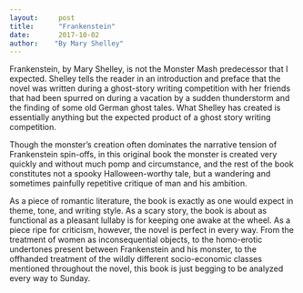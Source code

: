 ```yaml
---
layout:     post
title:      "Frankenstein"
date:       2017-10-02
author:    "By Mary Shelley"
---
```


Frankenstein, by Mary Shelley, is not the Monster Mash predecessor that I expected. Shelley tells the reader in an introduction and preface that the novel was written during a ghost-story writing competition with her friends that had been spurred on during a vacation by a sudden thunderstorm and the finding of some old German ghost tales. What Shelley has created is essentially anything but the expected product of a ghost story writing competition. 

Though the monster’s creation often dominates the narrative tension of Frankenstein spin-offs, in this original book the monster is created very quickly and without much pomp and circumstance, and the rest of the book constitutes not a spooky Halloween-worthy tale, but a wandering and sometimes painfully repetitive critique of man and his ambition. 

As a piece of romantic literature, the book is exactly as one would expect in theme, tone, and writing style. As a scary story, the book is about as functional as a pleasant lullaby is for keeping one awake at the wheel. As a piece ripe for criticism, however, the novel is perfect in every way. From the treatment of women as inconsequential objects, to the homo-erotic undertones present between Frankenstein and his monster, to the offhanded treatment of the wildly different socio-economic classes mentioned throughout the novel, this book is just begging to be analyzed every way to Sunday. 
